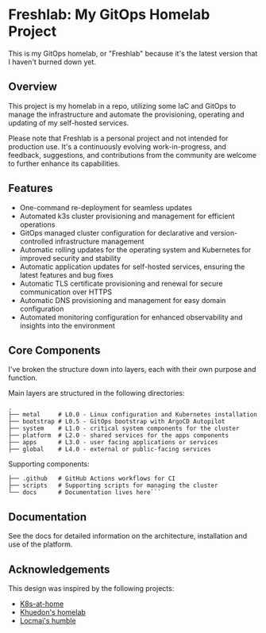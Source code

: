 # Freshlab: My GitOps Homelab Project

This is my GitOps homelab, or "Freshlab" because it's the latest version that I haven't burned down yet.

## Overview

This project is my homelab in a repo, utilizing some IaC and GitOps to manage the infrastructure and automate the provisioning, operating and updating of my self-hosted services.

Please note that Freshlab is a personal project and not intended for production use. It's a continuously evolving work-in-progress, and feedback, suggestions, and contributions from the community are welcome to further enhance its capabilities.

## Features

- One-command re-deployment for seamless updates
- Automated k3s cluster provisioning and management for efficient operations
- GitOps managed cluster configuration for declarative and version-controlled infrastructure management
- Automatic rolling updates for the operating system and Kubernetes for improved security and stability
- Automatic application updates for self-hosted services, ensuring the latest features and bug fixes
- Automatic TLS certificate provisioning and renewal for secure communication over HTTPS
- Automatic DNS provisioning and management for easy domain configuration
- Automated monitoring configuration for enhanced observability and insights into the environment

## Core Components

I've broken the structure down into layers, each with their own purpose and function.

Main layers are structured in the following directories:

``` shell
.
├── metal     # L0.0 - Linux configuration and Kubernetes installation
├── bootstrap # L0.5 - GitOps bootstrap with ArgoCD Autopilot
├── system    # L1.0 - critical system components for the cluster
├── platform  # L2.0 - shared services for the apps components
├── apps      # L3.0 - user facing applications or services
├── global    # L4.0 - external or public-facing services
```


Supporting components:

``` shell
├── .github   # GitHub Actions workflows for CI
├── scripts   # Supporting scripts for managing the cluster
└── docs      # Documentation lives here```
```

## Documentation

See the docs for detailed information on the architecture, installation and use of the platform.

## Acknowledgements

This design was inspired by the following projects:

- [K8s-at-home](https://github.com/k8s-at-home)
- [Khuedon's homelab](https://github.com/khuedoan/homelab)
- [Locmai's humble](https://github.com/locmai/humble)